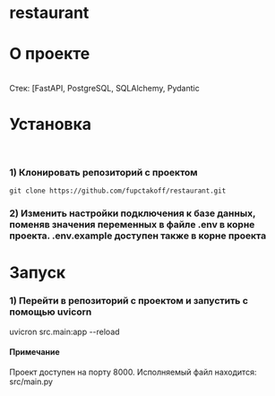 # restaurant
# О проекте
<br>
Стек: [FastAPI,  PostgreSQL, SQLAlchemy, Pydantic

# Установка
<br>

### 1) Клонировать репозиторий с проектом

    git clone https://github.com/fupctakoff/restaurant.git

### 2) Изменить настройки подключения к базе данных, поменяв значения переменных в файле .env в корне проекта. .env.example доступен также в корне проекта

# Запуск

### 1) Перейти в репозиторий с проектом и запустить с помощью uvicorn
  
  uvicron src.main:app --reload  


#### Примечание

Проект доступен на порту 8000. Исполняемый файл находится: src/main.py

<br>
